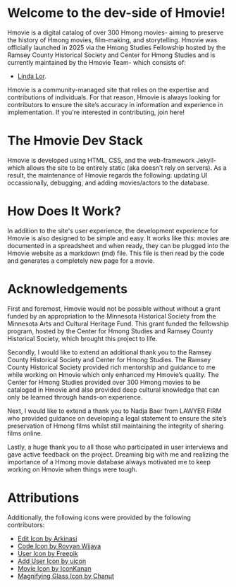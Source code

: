 # Welcome to the dev-side of Hmovie!

Hmovie is a digital catalog of over 300 Hmong movies- aiming to preserve the history of Hmong movies, film-making, and storytelling. Hmovie was officially launched in 2025 via the Hmong Studies Fellowship hosted by the Ramsey County Historical Society and Center for Hmong Studies and is currently maintained by the Hmovie Team- which consists of: 
- [Linda Lor](https://github.com/LindaLor028).

Hmovie is a community-managed site that relies on the expertise and contributions of individuals. For that reason, Hmovie is always looking for contributors to ensure the site’s accuracy in information and experience in implementation. If you're interested in contributing, join here!


# The Hmovie Dev Stack
Hmovie is developed using HTML, CSS, and the web-framework Jekyll- which allows the site to be entirely static (aka doesn't rely on servers). As a result, the maintenance of Hmovie regards the following: updating UI occassionally, debugging, and  adding movies/actors to the database. 

# How Does It Work?
In addition to the site's user experience, the development experience for Hmovie is also designed to be simple and easy. It works like this: movies are documented in a spreadsheet and when ready, they can be plugged into the Hmovie website as a markdown (md) file. This file is then read by the code and generates a completely new page for a movie. 

# Acknowledgements
First and foremost, Hmovie would not be possible without without a grant funded by an appropriation to the Minnesota Historical Society from the Minnesota Arts and Cultural Heritage Fund. This grant funded the fellowship program, hosted by the Center for Hmong Studies and Ramsey County Historical Society, which brought this project to life. 

Secondly, I would like to extend an additional thank you to the Ramsey County Historical Society and Center for Hmong Studies. The Ramsey County Historical Society provided rich mentorship and guidance to me while working on Hmovie which only enhanced my Hmovie’s quality. The Center for Hmong Studies provided over 300 Hmong movies to be cataloged in Hmovie and also provided deep cultural knowledge that can only be learned through hands-on experience. 

Next, I would like to extend a thank you to Nadja Baer from LAWYER FIRM who provided guidance on developing a legal statement to ensure the site’s preservation of Hmong films whilst still maintaining the integrity of sharing films online. 

Lastly, a huge thank you to all those who participated in user interviews and gave active feedback on the project. Dreaming big with me and realizing the importance of a Hmong movie database always motivated me to keep working on Hmovie when things were tough.

# Attributions
Additionally, the following icons were provided by the following contributors: 

- [Edit Icon](https://www.flaticon.com/free-icons/edit-text)[ by Arkinasi](https://www.flaticon.com/authors/arkinasi)
- [Code Icon](https://www.flaticon.com/free-icons/code)[ by Royyan Wijaya](https://www.flaticon.com/authors/royyan-wijaya)
- [User Icon](https://www.flaticon.com/free-icons/user)[ by Freepik](https://www.flaticon.com/authors/freepik)
- [Add User Icon](https://www.flaticon.com/free-icons/add-user)[ by uicon](https://www.flaticon.com/authors/uicon)
- [Movie Icon](https://www.flaticon.com/free-icons/film)[ by IconKanan](https://www.flaticon.com/authors/iconkanan)
- [Magnifying Glass Icon](https://www.flaticon.com/free-icons/search)[ by Chanut](https://www.flaticon.com/authors/chanut)
